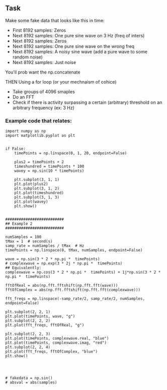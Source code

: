 ## Task

Make some fake data that looks like this in time:


- First 8192 samples: Zeros
- Next 8192 samples: One pure sine wave on 3 Hz (freq of inters)
- Next 8192 samples: Zeros
- Next 8192 samples: One pure sine wave on the wrong freq
- Next  8192 samples: A noisy sine wave (add a pure wave to some random noise)
- Next  8192 samples: Just noise

You'll prob want the np.concatenate

THEN
Using a for loop (or your mechnaism of cohice)
- Take groups of 4096 smaples
- Do an FFT
- Check if there is activity surpassing a certain (arbitrary) threshold on an arbitrary frequency (ex: 3 Hz)





### Example code that relates:

```python3
import numpy as np
import matplotlib.pyplot as plt


if False:
    timePoints = np.linspace(0, 1, 20, endpoint=False)

    plus2 = timePoints + 2
    timeshundred = timePoints * 100
    wavey = np.sin(10 * timePoints)

    plt.subplot(3, 1, 1)
    plt.plot(plus2)
    plt.subplot(3, 1, 2)
    plt.plot(timeshundred)
    plt.subplot(3, 1, 3)
    plt.plot(wavey)
    plt.show()


##########################
## Example 2
##########################

numSamples = 100
tMax = 1  # second(s)
samp_rate = numSamples / tMax  # Hz
timePoints = np.linspace(0, tMax, numSamples, endpoint=False)

wave = np.sin(3 * 2 * np.pi *  timePoints)
# complexwave = np.exp(3 * 2j * np.pi *  timePoints)
## Equivalently:
complexwave = np.cos(3 * 2 * np.pi *  timePoints) + 1j*np.sin(3 * 2 * np.pi *  timePoints)

fftOfReal = abs(np.fft.fftshift(np.fft.fft(wave)))
fftOfComplex = abs(np.fft.fftshift(np.fft.fft(complexwave)))

fft_freqs = np.linspace(-samp_rate/2, samp_rate/2, numSamples, endpoint=False)

plt.subplot(2, 2, 1)
plt.plot(timePoints, wave, "g")
plt.subplot(2, 2, 2)
plt.plot(fft_freqs, fftOfReal, "g")

plt.subplot(2, 2, 3)
plt.plot(timePoints, complexwave.real, "blue")
plt.plot(timePoints, complexwave.imag, "red")
plt.subplot(2, 2, 4)
plt.plot(fft_freqs, fftOfComplex, "blue")
plt.show()




# fakedata = np.sin()
# absval = abs(samples)
```



